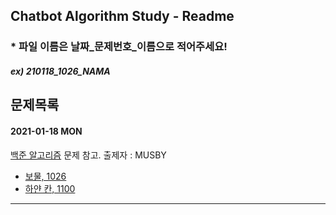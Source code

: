 ## Chatbot Algorithm Study - Readme
### * 파일 이름은 날짜_문제번호_이름으로 적어주세요! 
##### ex) 210118_1026_NAMA
## 문제목록
#### 2021-01-18 MON

[백준 알고리즘](https://www.acmicpc.net/problemset) 문제 참고.   출제자 : MUSBY

- [보물, 1026](https://www.acmicpc.net/problem/1026)
- [하얀 칸, 1100](https://www.acmicpc.net/problem/1100)

---------------------------------
